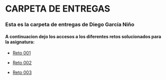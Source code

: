 # CARPETA DE ENTREGAS

### Esta es la carpeta de entregas de Diego García Niño

#### A continuacion dejo los accesos a los diferentes retos solucionados para la asignatura:

- [Reto 001](/entregas/garciaDiego/Reto001/README.md)

- [Reto 002](/entregas/garciaDiego/Reto002/README.md)

- [Reto 003](/entregas/garciaDiego/Reto003/README.md)






